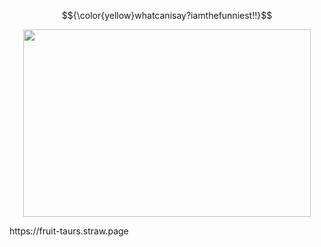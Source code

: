 $${\color{yellow}whatcanisay?iamthefunniest!!}$$

<p align="center">
<img width="460" height="300" src="https://va.media.tumblr.com/tumblr_sf8tj8PhHt1yiu0wc_720.mp4">   
</p>
https://fruit-taurs.straw.page 
  
